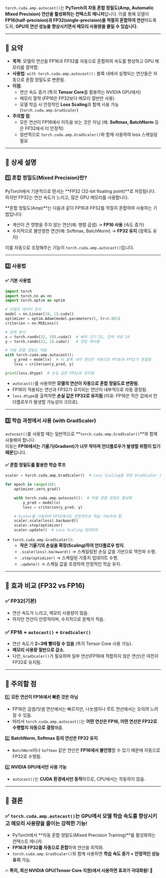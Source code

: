 `torch.cuda.amp.autocast()`는 **PyTorch의 자동 혼합 정밀도(Amp, Automatic Mixed Precision) 연산을 활성화하는 컨텍스트 매니저**입니다. 이를 통해 모델이 **FP16(half-precision)과 FP32(single-precision)을 적절히 혼합하여 연산**하도록 도와, **GPU의 연산 성능을 향상시키면서 메모리 사용량을 줄일 수 있습니다**.

---

## 🔹 **요약**
- **목적**: 모델의 연산을 FP16과 FP32를 자동으로 혼합하여 속도를 향상하고 GPU 메모리를 절약함.
- **사용법**: `with torch.cuda.amp.autocast():` 블록 내에서 실행되는 연산들은 자동으로 혼합 정밀도로 변환됨.
- **이점**: 
  - 연산 속도 증가 (특히 **Tensor Core**를 활용하는 NVIDIA GPU에서)
  - 메모리 절약 (FP16은 FP32보다 메모리 절반만 사용)
  - 모델 학습 시 안정적인 **Loss Scaling**과 함께 사용 가능 (`torch.cuda.amp.GradScaler`)
- **주의할 점**:
  - 모든 연산이 FP16에서 이득을 보는 것은 아님 (예: **Softmax, BatchNorm** 등은 FP32에서 더 안정적)
  - 일반적으로 `torch.cuda.amp.GradScaler()`와 함께 사용하여 loss 스케일링 필요

---

## 🔹 **상세 설명**
### 1️⃣ **혼합 정밀도(Mixed Precision)란?**
PyTorch에서 기본적으로 텐서는 **FP32 (32-bit floating point)**로 저장됩니다. 하지만 FP32는 연산 속도가 느리고, 많은 GPU 메모리를 사용합니다.

**혼합 정밀도(Amp)**는 다음과 같이 FP16과 FP32를 적절히 혼합하여 사용하는 기법입니다:
- 계산이 큰 영향을 주지 않는 연산(예: 행렬 곱셈) → **FP16 사용** (속도 증가)
- 수치적으로 불안정한 연산(예: Softmax, BatchNorm) → **FP32 유지** (정확도 유지)

이를 자동으로 조정해주는 기능이 `torch.cuda.amp.autocast()`입니다.

---

### 2️⃣ **사용법**
#### ✅ **기본 사용법**
```python
import torch
import torch.nn as nn
import torch.optim as optim

# 모델과 데이터 준비
model = nn.Linear(10, 1).cuda()
optimizer = optim.Adam(model.parameters(), lr=0.001)
criterion = nn.MSELoss()

# 입력 텐서
x = torch.randn(32, 10).cuda()  # 배치 크기 32, 입력 차원 10
y = torch.randn(32, 1).cuda()   # 정답 레이블

# 자동 혼합 정밀도 적용
with torch.cuda.amp.autocast():
    y_pred = model(x)  # 이 블록 내의 연산은 자동으로 FP16과 FP32가 혼합됨
    loss = criterion(y_pred, y)  

print(loss.dtype)  # 손실 값은 FP32로 유지됨
```
- `autocast()`를 사용하면 **모델의 연산이 자동으로 혼합 정밀도로 변환됨**.
- FP16이 적용되는 연산과 FP32가 유지되는 연산이 내부적으로 자동 결정됨.
- `loss.dtype`을 출력하면 **손실 값은 FP32로 유지됨** (이유: FP16은 작은 값에서 언더플로우가 발생할 가능성이 크므로).

---

### 3️⃣ **학습 과정에서 사용 (with GradScaler)**
`autocast()`를 사용할 때는 일반적으로 **`torch.cuda.amp.GradScaler()`**와 함께 사용해야 합니다.  
이유는 **FP16에서는 기울기(Gradient)가 너무 작아져 언더플로우가 발생할 위험이 있기 때문**입니다.

#### ✅ **혼합 정밀도를 활용한 학습 루프**
```python
scaler = torch.cuda.amp.GradScaler()  # Loss Scaling을 위한 GradScaler 생성

for epoch in range(10):
    optimizer.zero_grad()

    with torch.cuda.amp.autocast():  # 자동 혼합 정밀도 활성화
        y_pred = model(x)
        loss = criterion(y_pred, y)

    # Scaler를 사용하여 FP16에서도 안정적으로 학습 가능하게 함
    scaler.scale(loss).backward()  
    scaler.step(optimizer)  
    scaler.update()  # Loss Scaling 업데이트
```

- `torch.cuda.amp.GradScaler()`:
  - **작은 기울기의 손실을 확장(Scaling)하여 언더플로우 방지**.
  - `.scale(loss).backward()` → 스케일링된 손실 값을 기반으로 역전파 수행.
  - `.step(optimizer)` → 스케일된 가중치 업데이트 수행.
  - `.update()` → 스케일 값을 조정하여 안정적인 학습 유지.

---

## 🔹 **효과 비교 (FP32 vs FP16)**
### ✅ **FP32(기본)**
- 연산 속도가 느리고, 메모리 사용량이 많음.
- 하지만 연산이 안정적이며, 수치적으로 문제가 적음.

### ✅ **FP16 + `autocast()` + `GradScaler()`**
- 연산 속도가 **2~3배 빨라질 수 있음** (특히 Tensor Core 사용 가능).
- **메모리 사용량 절반으로 감소**.
- 다만, `GradScaler()`가 필요하며 일부 연산(FP16에 적합하지 않은 연산)은 여전히 FP32로 유지됨.

---

## 🔹 **주의할 점**
1️⃣ **모든 연산이 FP16에서 빠른 것은 아님**  
   - FP16은 곱셈/덧셈 연산에서는 빠르지만, 나눗셈이나 루트 연산에서는 오히려 느려질 수 있음.
   - 따라서 `torch.cuda.amp.autocast()`는 **어떤 연산은 FP16, 어떤 연산은 FP32로 수행할지 자동으로 결정**해줌.

2️⃣ **BatchNorm, Softmax 등의 연산은 FP32 유지**  
   - `BatchNorm`이나 `Softmax` 같은 연산은 **FP16에서 불안정**할 수 있기 때문에 자동으로 FP32로 수행됨.

3️⃣ **NVIDIA GPU에서만 사용 가능**
   - `autocast()`는 **CUDA 환경에서만 동작**하므로, CPU에서는 작동하지 않음.

---

## 🔹 **결론**
### ✅ **`torch.cuda.amp.autocast()`는 GPU에서 모델 학습 속도를 향상시키고 메모리 사용량을 줄이는 강력한 기능!**
- PyTorch에서 **자동 혼합 정밀도(Mixed Precision Training)**를 활성화하는 컨텍스트 매니저.
- **FP16과 FP32를 자동으로 혼합**하여 연산을 최적화.
- `torch.cuda.amp.GradScaler()`와 함께 사용하면 **학습 속도 증가 + 안정적인 성능 유지** 가능.

🔥 **특히, 최신 NVIDIA GPU(Tensor Core 지원)에서 사용하면 효과가 극대화됨!** 🚀
